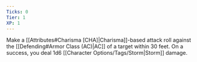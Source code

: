 ```yaml
---
Ticks: 0
Tier: 1
XP: 1
---
```


Make a [[Attributes#Charisma [CHA]|Charisma]]-based attack roll against the [[Defending#Armor Class (AC)|AC]] of a target within 30 feet. On a success, you deal 1d6 [[Character Options/Tags/Storm|Storm]] damage.